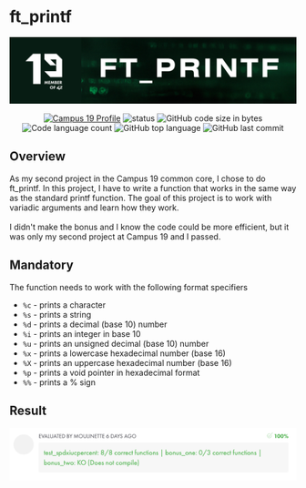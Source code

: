 # ft_printf
![ft_printf header](https://github.com/P-Claus/ft_printf/blob/main/subject/ft_printf_banner.png)

<p align='center'>
	<a href='https://profile.intra.42.fr/users/pclaus' target="_blank"><img alt="Campus 19 Profile" src="https://img.shields.io/badge/Campus%2019%20Profile-071C13" ></a>
<img alt="status" src="https://img.shields.io/badge/status-finished-success?color=071C13&style=flat-square"/>
<img alt="GitHub code size in bytes" src="https://img.shields.io/github/languages/code-size/P-Claus/ft_printf?color=071C13" />
	<img alt="Code language count" src="https://img.shields.io/github/languages/count/P-Claus/ft_printf?color=071C13" />
	<img alt="GitHub top language" src="https://img.shields.io/github/languages/top/P-Claus/ft_printf?color=071C13" />
	<img alt="GitHub last commit" src="https://img.shields.io/github/last-commit/P-Claus/ft_printf?color=071C13" />

	
</p>

## Overview
As my second project in the Campus 19 common core, I chose to do ft_printf. In this project, I have to write a function that works in the same way as the standard printf function. The goal of this project is to work with variadic arguments and learn how they work.<br><br>
I didn't make the bonus and I know the code could be more efficient, but it was only my second project at Campus 19 and I passed.

## Mandatory
The function needs to work with the following format specifiers
* `%c` - prints a character
* `%s` - prints a string
* `%d` - prints a decimal (base 10) number
* `%i` - prints an integer in base 10
* `%u` - prints an unsigned decimal (base 10) number
* `%x` - prints a lowercase hexadecimal number (base 16)
* `%X` - prints an uppercase hexadecimal number (base 16)
* `%p` - prints a void pointer in hexadecimal format
* `%%` - prints a % sign

## Result
![ft_printf header](https://github.com/P-Claus/ft_printf/blob/main/subject/ft_printf_eval)
